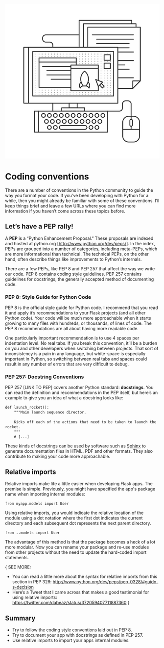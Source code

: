 ![image](images/2.png)

# Coding conventions

There are a number of conventions in the Python community to guide the way you format your code. If you’ve been developing with Python for a while, then you might already be familiar with some of these conventions. I’ll keep things brief and leave a few URLs where you can find more information if you haven’t come across these topics before.

## Let’s have a PEP rally!

A **PEP** is a “Python Enhancement Proposal.” These proposals are indexed and hosted at python.org [http://www.python.org/dev/peps/]. In the index, PEPs are grouped into a number of categories, including meta-PEPs, which are more informational than technical. The technical PEPs, on the other hand, often describe things like improvements to Python’s internals.

There are a few PEPs, like PEP 8 and PEP 257 that affect the way we write our code. PEP 8 contains coding style guidelines. PEP 257 contains guidelines for docstrings, the generally accepted method of documenting code.

### PEP 8: Style Guide for Python Code

PEP 8 is the official style guide for Python code. I recommend that you read it and apply it’s recommendations to your Flask projects (and all other Python code). Your code will be much more approachable when it starts growing to many files with hundreds, or thousands, of lines of code. The PEP 8 recommendations are all about having more readable code.

One particularly important recommendation is to use 4 spaces per indentation level. No real tabs. If you break this convention, it’ll be a burden on you and other developers when switching between projects. That sort of inconsistency is a pain in any language, but white-space is especially important in Python, so switching between real tabs and spaces could result in any number of errors that are very difficult to debug.

### PEP 257: Docstring Conventions

PEP 257 [LINK TO PEP] covers another Python standard: **docstrings**. You can read the definition and recommendations in the PEP itself, but here’s an example to give you an idea of what a docstring looks like:

```
def launch_rocket():
	"""Main launch sequence director.

	Kicks off each of the actions that need to be taken to launch the rocket.
	"""
	# [...]
```

These kinds of docstrings can be used by software such as [Sphinx](http://sphinx-doc.org/) to generate documentation files in HTML, PDF and other formats. They also contribute to making your code more approachable.

## Relative imports

Relative imports make life a little easier when developing Flask apps. The premise is simple. Previously, you might have specified the app's package name when importing internal modules:

```
from myapp.models import User
```
Using relative imports, you would indicate the relative location of the module using a dot notation where the first dot indicates the current directory and each subsequent dot represents the next parent directory.

```
from ..models import User
```

The advantage of this method is that the package becomes a heck of a lot more modular. Now you can rename your package and re-use modules from other projects without the need to update the hard-coded import statements.

{ SEE MORE:
* You can read a little more about the syntax for relative imports from this section in PEP 328: http://www.python.org/dev/peps/pep-0328/#guido-s-decision
* Here’s a Tweet that I came across that makes a good testimonial for using relative imports: https://twitter.com/dabeaz/status/372059407711887360
}


## Summary

* Try to follow the coding style conventions laid out in PEP 8.
* Try to document your app with docstrings as defined in PEP 257.
* Use relative imports to import your apps internal modules.
